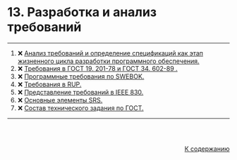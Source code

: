#

<div id="readme-top">
  <h1> 13. Разработка и анализ требований </h1>
</div>

<hr/>
<ol>
  <li>❌ <a href="#1"> Анализ требований и определение спецификаций как этап жизненного цикла разработки программного обеспечения. </a></li>
  <li>❌ <a href="#2"> Требования в ГОСТ 19. 201-78 и ГОСТ 34. 602-89 . </a></li>
  <li>❌ <a href="#3"> Программные требования по SWEBOK. </a></li>
  <li>❌ <a href="#4"> Требования в RUP. </a></li>
  <li>❌ <a href="#5"> Представление требований в IEEE 830. </a></li>
  <li>❌ <a href="#6"> Основные элементы SRS. </a></li>
  <li>❌ <a href="#7"> Состав технического задания по ГОСТ. </a></li>
</ol>
<hr/>
<br />

##

<p align="right"><a href="#readme-top">К содержанию</a></p>
